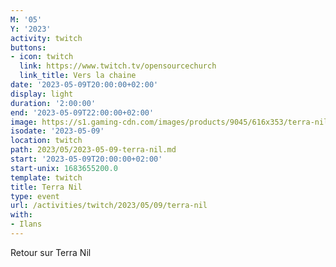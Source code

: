 ```yaml
---
M: '05'
Y: '2023'
activity: twitch
buttons:
- icon: twitch
  link: https://www.twitch.tv/opensourcechurch
  link_title: Vers la chaine
date: '2023-05-09T20:00:00+02:00'
display: light
duration: '2:00:00'
end: '2023-05-09T22:00:00+02:00'
image: https://s1.gaming-cdn.com/images/products/9045/616x353/terra-nil-pc-game-steam-cover.jpg?v=1666787816
isodate: '2023-05-09'
location: twitch
path: 2023/05/2023-05-09-terra-nil.md
start: '2023-05-09T20:00:00+02:00'
start-unix: 1683655200.0
template: twitch
title: Terra Nil
type: event
url: /activities/twitch/2023/05/09/terra-nil
with:
- Ilans
---
```

Retour sur Terra Nil